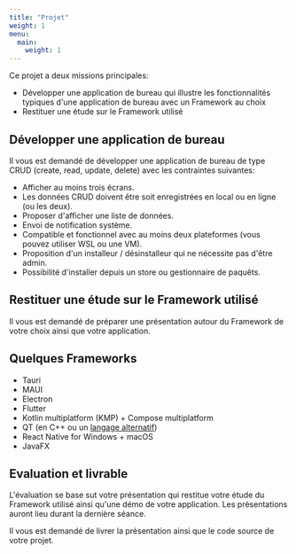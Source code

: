 ```yaml
---
title: "Projet"
weight: 1
menu:
  main:
    weight: 1
---
```


Ce projet a deux missions principales:

- Développer une application de bureau qui illustre les fonctionnalités typiques d'une application de bureau avec un Framework au choix
- Restituer une étude sur le Framework utilisé

## Développer une application de bureau

Il vous est demandé de développer une application de bureau de type CRUD (create, read, update, delete) avec les contraintes suivantes:

- Afficher au moins trois écrans.
- Les données CRUD doivent être soit enregistrées en local ou en ligne (ou les deux).
- Proposer d'afficher une liste de données.
- Envoi de notification système.
- Compatible et fonctionnel avec au moins deux plateformes (vous pouvez utiliser WSL ou une VM).
- Proposition d'un installeur / désinstalleur qui ne nécessite pas d'être admin.
- Possibilité d'installer depuis un store ou gestionnaire de paquêts.

## Restituer une étude sur le Framework utilisé

Il vous est demandé de préparer une présentation autour du Framework de votre choix ainsi que votre application.

## Quelques Frameworks

- Tauri
- MAUI
- Electron
- Flutter
- Kotlin multiplatform (KMP) + Compose multiplatform
- QT (en C++ ou un [langage alternatif](https://wiki.qt.io/Language_Bindings))
- React Native for Windows + macOS
- JavaFX

## Evaluation et livrable

L'évaluation se base sut votre présentation qui restitue votre étude du Framework utilisé ainsi qu'une démo de votre application. Les présentations auront lieu durant la dernière séance.

Il vous est demandé de livrer la présentation ainsi que le code source de votre projet.
